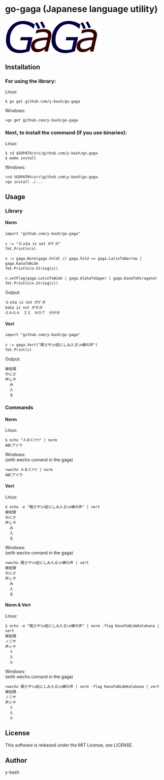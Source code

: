# go-gaga (Japanese language utility)

<img width="300" src="https://raw.githubusercontent.com/y-bash/go-gaga/master/gaga.png">

## Installation

### For using the library:

Linux:

```
$ go get github.com/y-bash/go-gaga
```

Windows:

```
>go get github.com/y-bash/go-gaga
```

### Next, to install the command (If you use binaries):

Linux:

```
$ cd $GOPATH/src/github.com/y-bash/go-gaga
$ make install
```

Windows:

```
>cd %GOPATH%\src\github.com\y-bash\go-gaga
>go install ./...
```

## Usage

### Library

#### Norm

```
import "github.com/y-bash/go-gaga"

s := "ＧａGa is not がｶﾞガ"
fmt.Println(s)

n := gaga.Norm(gaga.Fold) // gaga.Fold == gaga.LatinToNarrow | gaga.KanaToWide
fmt.Println(n.String(s))

n.setFlag(gaga.LatinToWide | gaga.AlphaToUpper | gaga.KanaToHiragana)
fmt.Println(n.String(s))
```

Output:

```
ＧａGa is not がｶﾞガ
GaGa is not がガガ
ＧＡＧＡ　ＩＳ　ＮＯＴ　ががが
```

#### Vert

```
import "github.com/y-bash/go-gaga"

s := gaga.Vert("閑さや\n岩にしみ入る\n蝉の声")
fmt.Print(s)
```

Output:

```
蝉岩閑
のにさ
声しや
  み  
  入  
  る
```

### Commands

#### Norm

Linux:

```
$ echo "ＡＢＣｱｲｳ" | norm
ABCアイウ
```

Windows:<br>
(with wecho comand in the gaga)

```
>wecho ＡＢＣｱｲｳ | norm
ABCアイウ
```


#### Vert

Linux:

```
$ echo -e "閑さや\n岩にしみ入る\n蝉の声" | vert
蝉岩閑
のにさ
声しや
  み  
  入  
  る
```

Windows:<br>
(with wecho comand in the gaga)

```
>wecho 閑さや\n岩にしみ入る\n蝉の声 | vert
蝉岩閑
のにさ
声しや
  み
  入
  る
```

#### Norm & Vert

Linux:

```
$ echo -e "閑さや\n岩にしみ入る\n蝉の声" | norm -flag KanaToWideKatakana | vert
蝉岩閑
ノニサ
声シヤ
  ミ
  入
  ル
```

Windows:<br>
(with wecho comand in the gaga)

```
>wecho 閑さや\n岩にしみ入る\n蝉の声 | norm -flag KanaToWideKatakana | vert
蝉岩閑
ノニサ
声シヤ
  ミ
  入
  ル
```

## License

This software is released under the MIT License, see LICENSE.

## Author

y-bash

